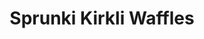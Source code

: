 ---
slug: sprunki-kirkli-waffles
title: Sprunki Kirkli Waffles
description: "Sprunki Kirkli Waffles is an exciting online game. Play for free directly in your browser!"
icon: /images/popular_mods/Sprunki Kirkli Waffles.png
url: https://wowtbc.net/sprunkin/sprunki-kirkli-waffles/index.html
previewImage: /images/popular_mods/Sprunki Kirkli Waffles.png
type: popular mods

# SEO配置
seo:
  title: "Sprunki Kirkli Waffles - Play Free Online Game | Fun Browser Games"
  description: "Sprunki Kirkli Waffles - Play this fun online game for free in your browser. No download required!"
  ogImage: "/images/popular_mods/Sprunki Kirkli Waffles.png"
  keywords: "sprunki-kirkli-waffles, online game, browser game, free game, popular mods game, play online"

videoUrls:
  - https://www.youtube.com/embed/example1
  - https://www.youtube.com/embed/example2

whyPlay:
  title: "Why Play Sprunki Kirkli Waffles?"
  items:
    - "Immersive Gameplay: Sprunki Kirkli Waffles offers an engaging and immersive gaming experience that will keep you entertained for hours"
    - "Challenging Levels: Test your skills with increasingly difficult challenges and obstacles"
    - "Beautiful Graphics: Enjoy stunning visuals and smooth animations that bring the game world to life"
    - "Regular Updates: New content and features are added regularly to keep the game fresh and exciting"
    - "Free to Play: Experience all the fun without spending a penny"
    - "Community Features: Connect with other players, share strategies, and compete for high scores"
    - "Cross-Platform: Play on any device with a web browser, no downloads required"

features:
  title: "Key Features of Sprunki Kirkli Waffles"
  image: "/images/popular_mods/Sprunki Kirkli Waffles.png"
  items:
    - "Intuitive Controls: Easy to learn controls make Sprunki Kirkli Waffles accessible for players of all skill levels"
    - "Multiple Game Modes: Enjoy various gameplay options that provide different challenges and experiences"
    - "Character Customization: Personalize your gaming experience with unique characters and items"
    - "Achievement System: Complete special tasks to earn rewards and recognition"
    - "Leaderboards: Compete with players worldwide and see who can achieve the highest scores"

characteristics:
  title: "Game Characteristics"
  image: "/images/popular_mods/Sprunki Kirkli Waffles.png"
  items:
    - "Genre: Popular mods game with elements of strategy and skill"
    - "Difficulty: Suitable for both casual gamers and those seeking a challenge"
    - "Play Time: Quick sessions or extended gameplay, depending on your preference"
    - "Art Style: Vibrant and engaging visuals that enhance the gaming experience"
    - "Sound Design: Immersive audio that complements the gameplay perfectly"

info: "Sprunki Kirkli Waffles is an exciting online game that offers players a unique and engaging gaming experience. With its intuitive controls, stunning visuals, and challenging gameplay, Sprunki Kirkli Waffles provides hours of entertainment for players of all ages and skill levels. Whether you're looking for a quick gaming session during a break or an extended play session, Sprunki Kirkli Waffles delivers an immersive experience that will keep you coming back for more. The game features multiple levels of increasing difficulty, ensuring that players are constantly challenged as they progress. With regular updates adding new content and features, Sprunki Kirkli Waffles remains fresh and exciting, providing endless entertainment options for its growing community of players."

howToPlayIntro: "Welcome to Sprunki Kirkli Waffles! This guide will walk you through the basics and help you master the game. Whether you're a beginner or looking to improve your skills, these tips and instructions will enhance your gaming experience."

howToPlaySteps:
  - title: "Getting Started"
    description: "Begin your Sprunki Kirkli Waffles adventure by familiarizing yourself with the controls. Use your keyboard or mouse to navigate through the game interface. The tutorial will guide you through the basic mechanics and help you understand the objectives."
  - title: "Understanding the Objectives"
    description: "In Sprunki Kirkli Waffles, your main goal is to progress through levels by completing specific objectives. Each level presents unique challenges that require different strategies and approaches."
  - title: "Mastering the Controls"
    description: "Practice using the controls to improve your precision and reaction time. Sprunki Kirkli Waffles requires quick reflexes and strategic thinking to overcome obstacles and defeat opponents."
  - title: "Utilizing Power-ups"
    description: "Collect power-ups throughout the game to enhance your abilities and overcome difficult challenges. Each power-up offers unique advantages that can be crucial for success."
  - title: "Developing Strategies"
    description: "As you progress in Sprunki Kirkli Waffles, develop effective strategies for different scenarios. Analyze patterns, anticipate challenges, and adapt your approach to maximize your performance."

faq:
  title: "Frequently Asked Questions about Sprunki Kirkli Waffles"
  items:
    - question: "Is Sprunki Kirkli Waffles free to play?"
      answer: "Yes, Sprunki Kirkli Waffles is completely free to play directly in your web browser. No downloads or purchases are required to enjoy the full game experience."
    - question: "Can I play Sprunki Kirkli Waffles on mobile devices?"
      answer: "Yes, Sprunki Kirkli Waffles is optimized for both desktop and mobile play. You can enjoy the game on any device with a web browser and internet connection."
    - question: "Are there any in-game purchases?"
      answer: "While Sprunki Kirkli Waffles is free to play, there may be optional in-game purchases available for cosmetic items or additional features that don't affect core gameplay."
    - question: "How often is Sprunki Kirkli Waffles updated?"
      answer: "The developers regularly update Sprunki Kirkli Waffles with new content, features, and improvements based on player feedback and game performance."
    - question: "Can I play Sprunki Kirkli Waffles offline?"
      answer: "Currently, Sprunki Kirkli Waffles requires an internet connection to play as it's a browser-based online game."
    - question: "Is Sprunki Kirkli Waffles suitable for children?"
      answer: "Yes, Sprunki Kirkli Waffles is designed to be family-friendly and suitable for players of all ages."
    - question: "How do I report bugs or issues?"
      answer: "If you encounter any problems while playing Sprunki Kirkli Waffles, you can report them through the game's support page or contact the developers directly through their website."
    - question: "Still Have Questions?"
      answer: "If you have additional questions about Sprunki Kirkli Waffles that aren't covered in this FAQ, please visit our support center or contact our customer service team for assistance."
---